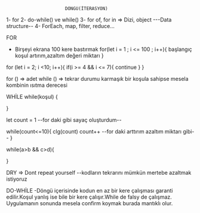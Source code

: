                           DÖNGÜ(İTERASYON)
1- for
2- do-while() ve while()
3- for of, for in => Dizi, object ---Data structure--
4- ForEach, map, filter, reduce...

FOR
- Birşeyi ekrana 100 kere bastırmak
for(let i = 1 ; i <= 100 ; i++){
    başlangıç    koşul    artırım,azaltım
    değeri                    miktarı
}

for (let i = 2; i <10; i++){
    if(i >= 4 && i <= 7){
        continue
    }
}

for ()  => adet
while () => tekrar durumu karmaşık bir koşula sahipse mesela kombinin ısıtma derecesi 

WHİLE
while(koşul) {

}

let count = 1 --for daki gibi sayaç oluşturdum--

while(count<=10){
    clg(count)
    count++  --for daki arttırım azaltım miktarı gibi--
}

while(a>b && c>d){

}

DRY => Dont repeat yourself --kodların tekrarını mümkün mertebe azaltmak istiyoruz

DO-WHİLE
-Döngü içerisinde kodun en az bir kere çalışması garanti edilir.Koşul yanlış ise bile bir kere çalışır.While de falsy de çalışmaz. Uygulamanın sonunda mesela confirm koymak burada mantıklı olur.